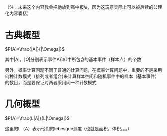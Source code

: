 （注：未来这个内容我会把他放到高中板块，因为这玩意实际上可以被后续的公理化内容囊括）

# 古典概型

$P(A)=\frac{|A|}{|\Omega|}$

其中|A|，$|\Omega|$分别表示事件A和$\Omega$中所包含的基本事件（样本点）的个数

另外，概率计算问题不同于普通的计算问题，在概率计算问题中，重要的不是采用何种计数模式（排列或者组合)来计算样本空间和随机事件中的样本（基本事件）的数目，而是要保证对两者采用同一种计数模式

# 几何概型

$P(A)=\frac{L|A|}{L|\Omega|}$

这里的L（A）表示他们的lebesgue测度（也就是面积，体积。。。）